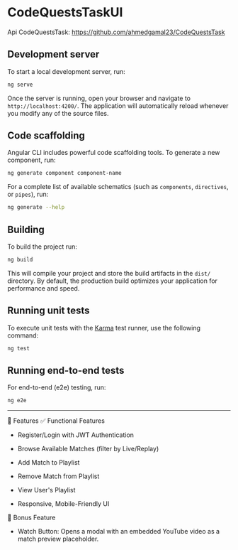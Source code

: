 # CodeQuestsTaskUI

Api CodeQuestsTask: https://github.com/ahmedgamal23/CodeQuestsTask

## Development server

To start a local development server, run:

```bash
ng serve
```

Once the server is running, open your browser and navigate to `http://localhost:4200/`. The application will automatically reload whenever you modify any of the source files.

## Code scaffolding

Angular CLI includes powerful code scaffolding tools. To generate a new component, run:

```bash
ng generate component component-name
```

For a complete list of available schematics (such as `components`, `directives`, or `pipes`), run:

```bash
ng generate --help
```

## Building

To build the project run:

```bash
ng build
```

This will compile your project and store the build artifacts in the `dist/` directory. By default, the production build optimizes your application for performance and speed.

## Running unit tests

To execute unit tests with the [Karma](https://karma-runner.github.io) test runner, use the following command:

```bash
ng test
```

## Running end-to-end tests

For end-to-end (e2e) testing, run:

```bash
ng e2e
```

--------
📲 Features
✅ Functional Features
- Register/Login with JWT Authentication

- Browse Available Matches (filter by Live/Replay)

- Add Match to Playlist

- Remove Match from Playlist

- View User's Playlist

- Responsive, Mobile-Friendly UI

🎁 Bonus Feature
- Watch Button: Opens a modal with an embedded YouTube video as a match preview placeholder.
